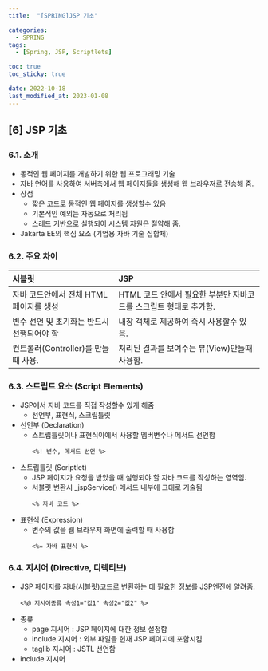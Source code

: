 ```yaml
---
title:  "[SPRING]JSP 기초" 

categories:
  - SPRING
tags:
  - [Spring, JSP, Scriptlets]

toc: true
toc_sticky: true

date: 2022-10-18
last_modified_at: 2023-01-08
---
```

[6] JSP 기초
---
### 6.1. 소개 

- 동적인 웹 페이지를 개발하기 위한 웹 프로그래밍 기술 
- 자바 언어를 사용하여 서버측에서 웹 페이지들을 생성해 웹 브라우저로 전송해 줌.
- 장점
  - 짧은 코드로 동적인 웹 페이지를 생성할수 있음
  - 기본적인 예외는 자동으로 처리됨 
  - 스레드 기반으로 실행되어 시스템 자원은 절약해 줌.
- Jakarta EE의 핵심 요소 (기업용 자바 기술 집합체)
  
### 6.2. 주요 차이  
  
|서블릿|JSP|
|:----|:-----|
|자바 코드안에서 전체 HTML 페이지를 생성|HTML 코드 안에서 필요한 부분만 자바코드를 스크립트 형태로 추가함.|
|변수 선언 및 초기화는 반드시 선행되어야 함|내장 객체로 제공하여 즉시 사용할수 있음.|
|컨트롤러(Controller)를 만들때 사용.|처리된 결과를 보여주는 뷰(View)만들때 사용함.|
  
### 6.3. 스트립트 요소 (Script Elements)
  
- JSP에서 자바 코드를 직접 작성할수 있게 해줌
  - 선언부, 표현식, 스크립틀릿 
- 선언부 (Declaration)
  - 스트립틀릿이나 표현식이에서 사용할 멤버변수나 메서드 선언함
    ```
    <%! 변수, 메서드 선언 %>
    ```
- 스트립틀릿 (Scriptlet)
  - JSP 페이지가 요청을 받았을 때 실행되야 할 자바 코드를 작성하는 영역임.
  - 서블릿 변환시 _jspService() 메서드 내부에 그대로 기술됨 
    ```
    <% 자바 코드 %>
    ```
- 표현식 (Expression)
  - 변수의 값을 웹 브라우저 화면에 출력할 때 사용함 
    ```
    <%= 자바 표현식 %>
    ```
  
### 6.4. 지시어 (Directive, 디렉티브)
  
- JSP 페이지를 자바(서블릿)코드로 변환하는 데 필요한 정보를 JSP엔진에 알려줌.
  ```
  <%@ 지시어종류 속성1="값1" 속성2="값2" %>
  ```
- 종류
  - page 지시어 : JSP 페이지에 대한 정보 설정함 
  - include 지시어 : 외부 파일을 현재 JSP 페이지에 포함시킴 
  - taglib 지시어 : JSTL 선언함 
- include 지시어 